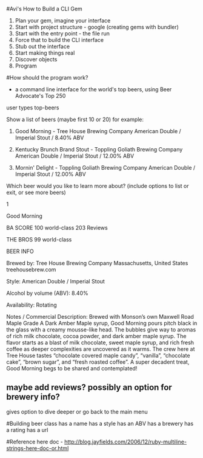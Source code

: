 #Avi's How to Build a CLI Gem

1. Plan your gem, imagine your interface
2. Start with project structure - google (creating gems with bundler)
3. Start with the entry point - the file run
4. Force that to build the CLI interface
5. Stub out the interface
6. Start making things real
7. Discover objects
8. Program

#How should the program work?
- a command line interface for the world's top beers, using Beer Advocate's Top 250

user types top-beers

Show a list of beers (maybe first 10 or 20)
for example:
1. Good Morning - Tree House Brewing Company
American Double / Imperial Stout / 8.40% ABV

2. Kentucky Brunch Brand Stout - Toppling Goliath Brewing Company
American Double / Imperial Stout / 12.00% ABV

3. Mornin' Delight - Toppling Goliath Brewing Company
American Double / Imperial Stout / 12.00% ABV

Which beer would you like to learn more about? (include options to list or exit, or see more beers)

1

Good Morning

BA SCORE
100
world-class
203 Reviews

THE BROS
99
world-class

BEER INFO

Brewed by:
Tree House Brewing Company
Massachusetts, United States
treehousebrew.com

Style: American Double / Imperial Stout

Alcohol by volume (ABV): 8.40%

Availability: Rotating

Notes / Commercial Description:
Brewed with Monson’s own Maxwell Road Maple Grade A Dark Amber Maple syrup, Good Morning pours pitch black in the glass with a creamy mousse-like head. The bubbles give way to aromas of rich milk chocolate, cocoa powder, and dark amber maple syrup. The flavor starts as a blast of milk chocolate, sweet maple syrup, and rich fresh coffee as deeper complexities are uncovered as it warms. The crew here at Tree House tastes “chocolate covered maple candy”, “vanilla”, “chocolate cake”, “brown sugar”, and “fresh roasted coffee”. A super decadent treat, Good Morning begs to be shared and contemplated!

## maybe add reviews? possibly an option for brewery info? ##

gives option to dive deeper or go back to the main menu

#Building beer class
has a name
has a style
has an ABV
has a brewery
has a rating
has a url

#Reference
here doc - http://blog.jayfields.com/2006/12/ruby-multiline-strings-here-doc-or.html
